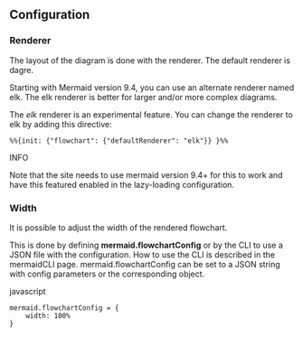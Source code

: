 ## Configuration [​](#configuration)

### Renderer [​](#renderer)

The layout of the diagram is done with the renderer. The default renderer is dagre.

Starting with Mermaid version 9.4, you can use an alternate renderer named elk. The elk renderer is better for larger and/or more complex diagrams.

The *elk* renderer is an experimental feature. You can change the renderer to elk by adding this directive:

```
%%{init: {"flowchart": {"defaultRenderer": "elk"}} }%%
```

INFO

Note that the site needs to use mermaid version 9.4+ for this to work and have this featured enabled in the lazy-loading configuration.

### Width [​](#width)

It is possible to adjust the width of the rendered flowchart.

This is done by defining **mermaid.flowchartConfig** or by the CLI to use a JSON file with the configuration. How to use the CLI is described in the mermaidCLI page. mermaid.flowchartConfig can be set to a JSON string with config parameters or the corresponding object.

javascript

```
mermaid.flowchartConfig = {
    width: 100%
}